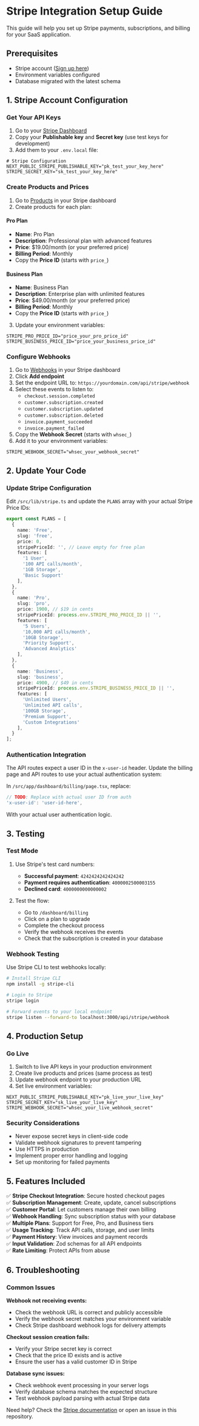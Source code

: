 # Stripe Integration Setup Guide

This guide will help you set up Stripe payments, subscriptions, and billing for your SaaS application.

## Prerequisites

- Stripe account ([Sign up here](https://stripe.com))
- Environment variables configured
- Database migrated with the latest schema

## 1. Stripe Account Configuration

### Get Your API Keys

1. Go to your [Stripe Dashboard](https://dashboard.stripe.com/test/apikeys)
2. Copy your **Publishable key** and **Secret key** (use test keys for development)
3. Add them to your `.env.local` file:

```env
# Stripe Configuration
NEXT_PUBLIC_STRIPE_PUBLISHABLE_KEY="pk_test_your_key_here"
STRIPE_SECRET_KEY="sk_test_your_key_here"
```

### Create Products and Prices

1. Go to [Products](https://dashboard.stripe.com/test/products) in your Stripe dashboard
2. Create products for each plan:

#### Pro Plan
- **Name**: Pro Plan
- **Description**: Professional plan with advanced features
- **Price**: $19.00/month (or your preferred price)
- **Billing Period**: Monthly
- Copy the **Price ID** (starts with `price_`)

#### Business Plan
- **Name**: Business Plan  
- **Description**: Enterprise plan with unlimited features
- **Price**: $49.00/month (or your preferred price)
- **Billing Period**: Monthly
- Copy the **Price ID** (starts with `price_`)

3. Update your environment variables:
```env
STRIPE_PRO_PRICE_ID="price_your_pro_price_id"
STRIPE_BUSINESS_PRICE_ID="price_your_business_price_id"
```

### Configure Webhooks

1. Go to [Webhooks](https://dashboard.stripe.com/test/webhooks) in your Stripe dashboard
2. Click **Add endpoint**
3. Set the endpoint URL to: `https://yourdomain.com/api/stripe/webhook`
4. Select these events to listen to:
   - `checkout.session.completed`
   - `customer.subscription.created`
   - `customer.subscription.updated` 
   - `customer.subscription.deleted`
   - `invoice.payment_succeeded`
   - `invoice.payment_failed`
5. Copy the **Webhook Secret** (starts with `whsec_`)
6. Add it to your environment variables:
```env
STRIPE_WEBHOOK_SECRET="whsec_your_webhook_secret"
```

## 2. Update Your Code

### Update Stripe Configuration

Edit `/src/lib/stripe.ts` and update the `PLANS` array with your actual Stripe Price IDs:

```typescript
export const PLANS = [
  {
    name: 'Free',
    slug: 'free',
    price: 0,
    stripePriceId: '', // Leave empty for free plan
    features: [
      '1 User',
      '100 API calls/month', 
      '1GB Storage',
      'Basic Support'
    ],
  },
  {
    name: 'Pro',
    slug: 'pro', 
    price: 1900, // $19 in cents
    stripePriceId: process.env.STRIPE_PRO_PRICE_ID || '',
    features: [
      '5 Users',
      '10,000 API calls/month',
      '10GB Storage', 
      'Priority Support',
      'Advanced Analytics'
    ],
  },
  {
    name: 'Business',
    slug: 'business',
    price: 4900, // $49 in cents  
    stripePriceId: process.env.STRIPE_BUSINESS_PRICE_ID || '',
    features: [
      'Unlimited Users',
      'Unlimited API calls',
      '100GB Storage',
      'Premium Support',
      'Custom Integrations'
    ],
  }
];
```

### Authentication Integration

The API routes expect a user ID in the `x-user-id` header. Update the billing page and API routes to use your actual authentication system:

In `/src/app/dashboard/billing/page.tsx`, replace:
```typescript
// TODO: Replace with actual user ID from auth
'x-user-id': 'user-id-here',
```

With your actual user authentication logic.

## 3. Testing

### Test Mode

1. Use Stripe's test card numbers:
   - **Successful payment**: `4242424242424242`
   - **Payment requires authentication**: `4000002500003155` 
   - **Declined card**: `4000000000000002`

2. Test the flow:
   - Go to `/dashboard/billing`
   - Click on a plan to upgrade
   - Complete the checkout process
   - Verify the webhook receives the events
   - Check that the subscription is created in your database

### Webhook Testing

Use Stripe CLI to test webhooks locally:

```bash
# Install Stripe CLI
npm install -g stripe-cli

# Login to Stripe
stripe login

# Forward events to your local endpoint  
stripe listen --forward-to localhost:3000/api/stripe/webhook
```

## 4. Production Setup

### Go Live

1. Switch to live API keys in your production environment
2. Create live products and prices (same process as test)
3. Update webhook endpoint to your production URL
4. Set live environment variables:
```env
NEXT_PUBLIC_STRIPE_PUBLISHABLE_KEY="pk_live_your_live_key"
STRIPE_SECRET_KEY="sk_live_your_live_key"  
STRIPE_WEBHOOK_SECRET="whsec_your_live_webhook_secret"
```

### Security Considerations

- Never expose secret keys in client-side code
- Validate webhook signatures to prevent tampering
- Use HTTPS in production
- Implement proper error handling and logging
- Set up monitoring for failed payments

## 5. Features Included

✅ **Stripe Checkout Integration**: Secure hosted checkout pages  
✅ **Subscription Management**: Create, update, cancel subscriptions  
✅ **Customer Portal**: Let customers manage their own billing  
✅ **Webhook Handling**: Sync subscription status with your database  
✅ **Multiple Plans**: Support for Free, Pro, and Business tiers  
✅ **Usage Tracking**: Track API calls, storage, and user limits  
✅ **Payment History**: View invoices and payment records  
✅ **Input Validation**: Zod schemas for all API endpoints  
✅ **Rate Limiting**: Protect APIs from abuse  

## 6. Troubleshooting

### Common Issues

**Webhook not receiving events:**
- Check the webhook URL is correct and publicly accessible
- Verify the webhook secret matches your environment variable
- Check Stripe dashboard webhook logs for delivery attempts

**Checkout session creation fails:**
- Verify your Stripe secret key is correct
- Check that the price ID exists and is active  
- Ensure the user has a valid customer ID in Stripe

**Database sync issues:**
- Check webhook event processing in your server logs
- Verify database schema matches the expected structure
- Test webhook payload parsing with actual Stripe data

Need help? Check the [Stripe documentation](https://stripe.com/docs) or open an issue in this repository.